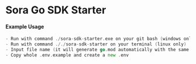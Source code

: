 # Sora Go SDK Starter

#### Example Usage
```go
- Run with command ./sora-sdk-starter.exe on your git bash (windows only)
- Run with command ././sora-sdk-starter on your terminal (linux only)
- Input file name (it will generate go.mod automatically with the same name that u already input)
- Copy whole .env.example and create a new .env 
```

